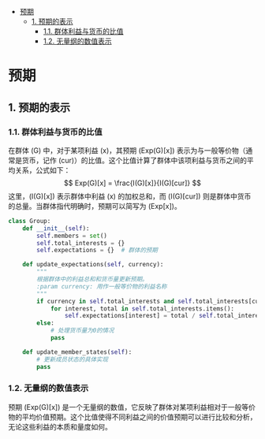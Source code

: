 
- [预期](#预期)
    - [1. 预期的表示](#1-预期的表示)
        - [1.1. 群体利益与货币的比值](#11-群体利益与货币的比值)
        - [1.2. 无量纲的数值表示](#12-无量纲的数值表示)


# 预期

## 1. 预期的表示

### 1.1. 群体利益与货币的比值
在群体 \(G\) 中，对于某项利益 \(x\)，其预期 \(Exp(G)[x]\) 表示为与一般等价物（通常是货币，记作 \(cur\)）的比值。这个比值计算了群体中该项利益与货币之间的平均关系，公式如下：
$$ Exp(G)[x] = \frac{I(G)[x]}{I(G)[cur]} $$
这里，\(I(G)[x]\) 表示群体中利益 \(x\) 的加权总和，而 \(I(G)[cur]\) 则是群体中货币的总量。当群体指代明确时，预期可以简写为 \(Exp[x]\)。

```python
class Group:
    def __init__(self):
        self.members = set()
        self.total_interests = {}
        self.expectations = {}  # 群体的预期

    def update_expectations(self, currency):
        """
        根据群体中的利益总和和货币量更新预期。
        :param currency: 用作一般等价物的利益名称
        """
        if currency in self.total_interests and self.total_interests[currency] > 0:
            for interest, total in self.total_interests.items():
                self.expectations[interest] = total / self.total_interests[currency]
        else:
            # 处理货币量为0的情况
            pass

    def update_member_states(self):
        # 更新成员状态的具体实现
        pass
```

### 1.2. 无量纲的数值表示
预期 \(Exp(G)[x]\) 是一个无量纲的数值，它反映了群体对某项利益相对于一般等价物的平均价值预期。这个比值使得不同利益之间的价值预期可以进行比较和分析，无论这些利益的本质和量度如何。